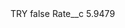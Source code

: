 <?xml version="1.0" encoding="UTF-8"?>
<CustomMetadata xmlns="http://soap.sforce.com/2006/04/metadata" xmlns:xsi="http://www.w3.org/2001/XMLSchema-instance" xmlns:xsd="http://www.w3.org/2001/XMLSchema">
    <label>TRY</label>
    <protected>false</protected>
    <values>
        <field>Rate__c</field>
        <value xsi:type="xsd:double">5.9479</value>
    </values>
</CustomMetadata>
